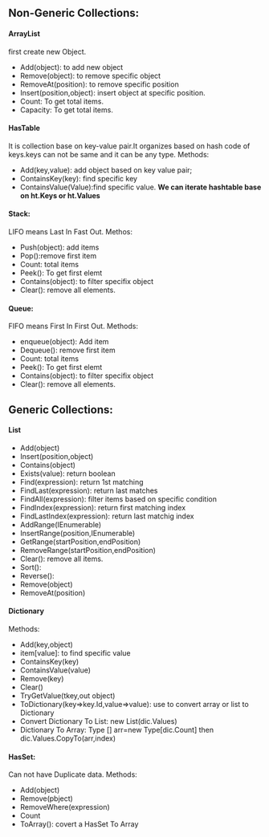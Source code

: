 ## Non-Generic Collections:

#### ArrayList

first create new Object.

- Add(object): to add new object
- Remove(object): to remove specific object
- RemoveAt(position): to remove specific position
- Insert(position,object): insert object at specific position.
- Count: To get total items.
- Capacity: To get total items.

#### HasTable

It is collection base on key-value pair.It organizes based on hash code of keys.keys can not be same and it can be any type.
Methods:

- Add(key,value): add object based on key value pair;
- ContainsKey(key): find specific key
- ContainsValue(Value):find specific value.
  **We can iterate hashtable base on ht.Keys or ht.Values**

#### Stack:

LIFO means Last In Fast Out.
Methos:

- Push(object): add items
- Pop():remove first item
- Count: total items
- Peek(): To get first elemt
- Contains(object): to filter specifix object
- Clear(): remove all elements.

#### Queue:

FIFO means First In First Out.
Methods:

- enqueue(object): Add item
- Dequeue(): remove first item
- Count: total items
- Peek(): To get first elemt
- Contains(object): to filter specifix object
- Clear(): remove all elements.

## Generic Collections:

#### List<T>

- Add(object)
- Insert(position,object)
- Contains(object)
- Exists(value): return boolean
- Find(expression): return 1st matching
- FindLast(expression): return last matches
- FindAll(expression): filter items based on specific condition
- FindIndex(expression): return first matching index
- FindLastIndex(expression): return last matchig index
- AddRange(IEnumerable<T>)
- InsertRange(position,IEnumerable<T>)
- GetRange(startPosition,endPosition)
- RemoveRange(startPosition,endPosition)
- Clear(): remove all items.
- Sort():
- Reverse():
- Remove(object)
- RemoveAt(position)

#### Dictionary

Methods:

- Add(key,object)
- item[value]: to find specific value
- ContainsKey(key)
- ContainsValue(value)
- Remove(key)
- Clear()
- TryGetValue(tkey,out object)
- ToDictionary(key=>key.Id,value=>value): use to convert array or list to Dictionary
- Convert Dictionary To List: new List<T>(dic.Values)
- Dictionary To Array: Type [] arr=new Type[dic.Count] then dic.Values.CopyTo(arr,index)

#### HasSet:

Can not have Duplicate data.
Methods:

- Add(object)
- Remove(pbject)
- RemoveWhere(expression)
- Count
- ToArray(): covert a HasSet To Array
